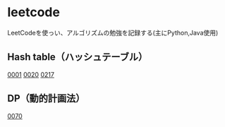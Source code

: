 # leetcode
LeetCodeを使っい、アルゴリズムの勉強を記録する(主にPython,Java使用)

## Hash table（ハッシュテーブル）
[0001](https://github.com/zzq-s/leetcode/tree/main/0001)
[0020](https://github.com/zzq-s/leetcode/tree/main/0020)
[0217](https://github.com/zzq-s/leetcode/tree/main/0217)

## DP（動的計画法）
[0070](https://github.com/zzq-s/leetcode/tree/main/0070)
